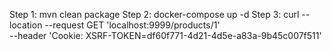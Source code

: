Step 1: mvn clean package
Step 2: docker-compose up -d
Step 3: curl --location --request GET 'localhost:9999/products/1' \
--header 'Cookie: XSRF-TOKEN=df60f771-4d21-4d5e-a83a-9b45c007f511' 